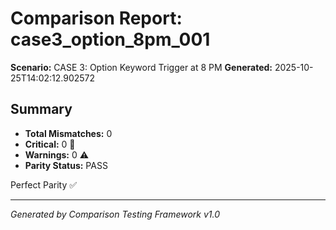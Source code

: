 # Comparison Report: case3_option_8pm_001
**Scenario:** CASE 3: Option Keyword Trigger at 8 PM
**Generated:** 2025-10-25T14:02:12.902572

## Summary
- **Total Mismatches:** 0
- **Critical:** 0 🚨
- **Warnings:** 0 ⚠️
- **Parity Status:** PASS

Perfect Parity ✅

---
*Generated by Comparison Testing Framework v1.0*